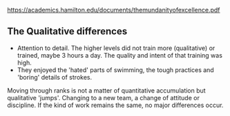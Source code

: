 https://academics.hamilton.edu/documents/themundanityofexcellence.pdf

## The Qualitative differences

- Attention to detail. The higher levels did not train more (qualitative) or trained, maybe 3 hours
  a day. The quality and intent of that training was high.
- They enjoyed the 'hated' parts of swimming, the tough practices and 'boring' details of strokes.

Moving through ranks is not a matter of quantitative accumulation but qualitative 'jumps'. Changing
to a new team, a change of attitude or discipline. If the kind of work remains the same, no major
differences occur.
